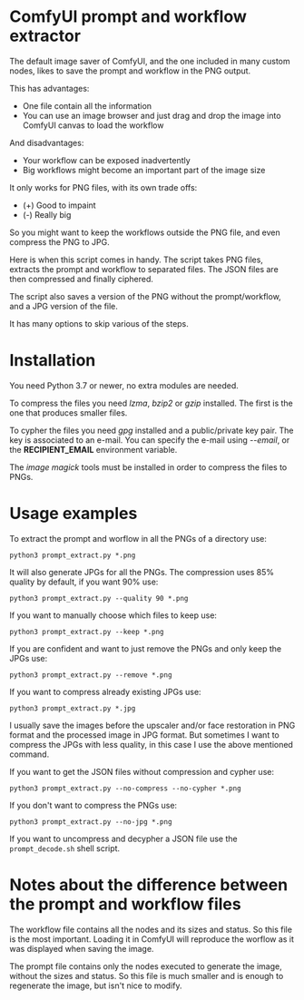 # ComfyUI prompt and workflow extractor

The default image saver of ComfyUI, and the one included in many custom nodes, likes to save the prompt and workflow in the PNG
output.

This has advantages:

- One file contain all the information
- You can use an image browser and just drag and drop the image into ComfyUI canvas to load the workflow

And disadvantages:

- Your workflow can be exposed inadvertently
- Big workflows might become an important part of the image size

It only works for PNG files, with its own trade offs:

- (+) Good to impaint
- (-) Really big

So you might want to keep the workflows outside the PNG file, and even compress the PNG to JPG.

Here is when this script comes in handy. The script takes PNG files, extracts the prompt and workflow to separated files.
The JSON files are then compressed and finally ciphered.

The script also saves a version of the PNG without the prompt/workflow, and a JPG version of the file.

It has many options to skip various of the steps.


# Installation

You need Python 3.7 or newer, no extra modules are needed.

To compress the files you need *lzma*, *bzip2* or *gzip* installed. The first is the one that produces smaller files.

To cypher the files you need *gpg* installed and a public/private key pair. The key is associated to an e-mail.
You can specify the e-mail using *--email*, or the **RECIPIENT_EMAIL** environment variable.

The *image magick* tools must be installed in order to compress the files to PNGs.


# Usage examples

To extract the prompt and worflow in all the PNGs of a directory use:

```
python3 prompt_extract.py *.png
```

It will also generate JPGs for all the PNGs. The compression uses 85% quality by default, if you want 90% use:

```
python3 prompt_extract.py --quality 90 *.png
```

If you want to manually choose which files to keep use:

```
python3 prompt_extract.py --keep *.png
```

If you are confident and want to just remove the PNGs and only keep the JPGs use:


```
python3 prompt_extract.py --remove *.png
```

If you want to compress already existing JPGs use:

```
python3 prompt_extract.py *.jpg
```

I usually save the images before the upscaler and/or face restoration in PNG format and the processed image in JPG format.
But sometimes I want to compress the JPGs with less quality, in this case I use the above mentioned command.

If you want to get the JSON files without compression and cypher use:

```
python3 prompt_extract.py --no-compress --no-cypher *.png
```

If you don't want to compress the PNGs use:

```
python3 prompt_extract.py --no-jpg *.png
```

If you want to uncompress and decypher a JSON file use the `prompt_decode.sh` shell script.


# Notes about the difference between the prompt and workflow files

The workflow file contains all the nodes and its sizes and status. So this file is the most important. Loading it in ComfyUI will
reproduce the worflow as it was displayed when saving the image.

The prompt file contains only the nodes executed to generate the image, without the sizes and status. So this file is much smaller
and is enough to regenerate the image, but isn't nice to modify.


